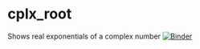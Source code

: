 # cplx_root
Shows real exponentials of a complex number 
[![Binder](https://mybinder.org/badge_logo.svg)](https://mybinder.org/v2/gh/Micky71/cplx_root/main?filepath=cplx_root.ipynb)
